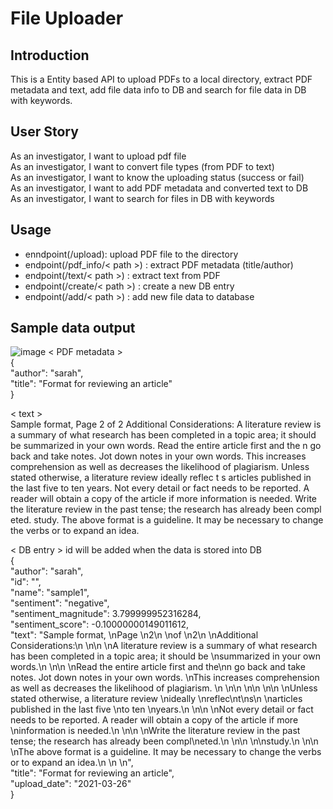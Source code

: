 # File Uploader
## Introduction 
This is a Entity based API to upload PDFs to a local directory, extract PDF metadata and text, add file data info to DB and search for file data in DB with keywords. 

## User Story 
As an investigator, I want to upload pdf file <br/>
As an investigator, I want to convert file types (from PDF to text) <br/>
As an investigator, I want to know the uploading status (success or fail) <br/>
As an investigator, I want to add PDF metadata and converted text to DB <br/>
As an investigator, I want to search for files in DB with keywords <br/>

## Usage
- enndpoint(/upload):  upload PDF file to the directory
- endpoint(/pdf_info/< path >) : extract PDF metadata (title/author) 
- endpoint(/text/< path >) : extract text from PDF 
- endpoint(/create/< path >) : create a new DB entry
- endpoint(/add/< path >) : add new file data to database

## Sample data output 
![image](https://user-images.githubusercontent.com/32304880/112888444-59c33880-90a2-11eb-8c57-23291c1a79ef.png)
< PDF metadata >   
{   
  "author": "sarah",   
  "title": "Format for reviewing an article"  
}   
 
< text >    
Sample format, Page 2 of 2 Additional Considerations: A literature review is a summary of what research has been completed in a topic area; it should be summarized in your own words. Read the entire article first and the n go back and take notes. Jot down notes in your own words. This increases comprehension as well as decreases the likelihood of plagiarism. Unless stated otherwise, a literature review ideally reflec t s articles published in the last five to ten years. Not every detail or fact needs to be reported. A reader will obtain a copy of the article if more information is needed. Write the literature review in the past tense; the research has already been compl eted. study. The above format is a guideline. It may be necessary to change the verbs or to expand an idea.
  
< DB entry > id will be added when the data is stored into DB    
{    
  "author": "sarah",   
  "id": "",   
  "name": "sample1",   
  "sentiment": "negative",   
  "sentiment_magnitude": 3.799999952316284,   
  "sentiment_score": -0.10000000149011612,   
  "text": "Sample format, \nPage \n2\n \nof \n2\n \nAdditional Considerations:\n \n\n \nA literature review is a summary of what research has been completed in a topic area; it should be \nsummarized in your own words.\n \n\n \nRead the entire article first and the\nn go back and take notes. Jot down notes in your own words. \nThis increases comprehension as well as decreases the likelihood of plagiarism. \n \n\n \n\n \n\n \nUnless stated otherwise, a literature review \nideally \nreflec\nt\ns\n \narticles published in the last five \nto ten \nyears.\n \n\n \nNot every detail or fact needs to be reported. A reader will obtain a copy of the article if more \ninformation is needed.\n \n\n \nWrite the literature review in the past tense; the research has already been compl\neted.\n \n\n \n\nstudy.\n \n\n \nThe above format is a guideline. It may be necessary to change the verbs or to expand an idea.\n \n \n",   
  "title": "Format for reviewing an article",   
  "upload_date": "2021-03-26"  
}    
